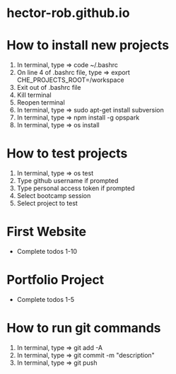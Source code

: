 # hector-rob.github.io



# How to install new projects
1) In terminal, type => code ~/.bashrc
2) On line 4 of .bashrc file, type => export CHE_PROJECTS_ROOT=/workspace
3) Exit out of .bashrc file
4) Kill terminal
5) Reopen terminal
6) In terminal, type => sudo apt-get install subversion
7) In terminal, type => npm install -g opspark
8) In terminal, type => os install

# How to test projects
1) In terminal, type => os test
2) Type github username if prompted
3) Type personal access token if prompted
4) Select bootcamp session
5) Select project to test

# First Website
- Complete todos 1-10

# Portfolio Project
- Complete todos 1-5

# How to run git commands
1) In terminal, type => git add -A
2) In terminal, type => git commit -m "description"
3) In terminal, type => git push